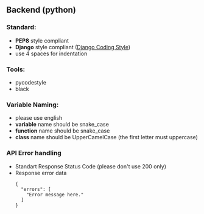 ## Backend (python)

### Standard:
- **PEP8** style compliant
- **Django** style compliant ([Django Coding Style](https://docs.djangoproject.com/en/dev/internals/contributing/writing-code/coding-style/#python-style)) 
- use 4 spaces for indentation

### Tools:
- pycodestyle
- black

### Variable Naming:
- please use english
- **variable** name should be snake_case
- **function** name should be snake_case
- **class** name should be UpperCamelCase (the first letter must uppercase)

### API Error handling
- Standart Response Status Code (please don't use 200 only)
- Response error data
  ```
  {
    "errors": [
      "Error message here."
    ]
  }
  ```
